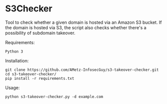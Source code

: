 # S3Checker


Tool to check whether a given domain is hosted via an Amazon S3 bucket. 
If the domain is hosted via S3, the script also checks whether there's a possibility of subdomain takeover.

Requirements:

    Python 3

Installation:

```
git clone https://github.com/AMetz-InfosecGuy/s3-takeover-checker.git
cd s3-takeover-checker/
pip install -r requirements.txt
```
Usage:

```
python s3-takeover-checker.py -d example.com
```
